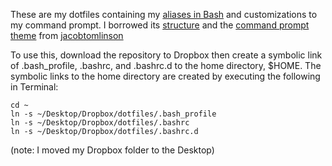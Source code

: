 
These are my dotfiles containing my [aliases in Bash](https://github.com/palpen/dotfiles/blob/master/.bashrc.d/commands.sh) and customizations to my command prompt. I borrowed its [structure](https://github.com/jacobtomlinson/dotfiles) and the [command prompt theme](https://github.com/jacobtomlinson/terminal-piperita) from [jacobtomlinson](https://github.com/jacobtomlinson)

To use this, download the repository to Dropbox then create a symbolic link of .bash_profile, .bashrc, and .bashrc.d to the home directory, $HOME. The symbolic links to the home directory are created by executing the following in Terminal:

    cd ~
    ln -s ~/Desktop/Dropbox/dotfiles/.bash_profile
    ln -s ~/Desktop/Dropbox/dotfiles/.bashrc
    ln -s ~/Desktop/Dropbox/dotfiles/.bashrc.d

(note: I moved my Dropbox folder to the Desktop)